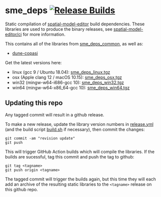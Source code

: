 # sme_deps [![Release Builds](https://github.com/spatial-model-editor/sme_deps/actions/workflows/release.yml/badge.svg)](https://github.com/spatial-model-editor/sme_deps/actions/workflows/release.yml)

Static compilation of [spatial-model-editor](https://github.com/spatial-model-editor/spatial-model-editor) build dependencies.
These libraries are used to produce the binary releases, see [spatial-model-editor/ci](https://github.com/spatial-model-editor/spatial-model-editor/blob/master/ci/README.md) for more information.

This contains all of the libraries from [sme_deps_common](https://github.com/spatial-model-editor/sme_deps_common), as well as:

- [dune-copasi](https://gitlab.dune-project.org/copasi/dune-copasi)

Get the latest versions here:

- linux (gcc 9 / Ubuntu 18.04): [sme_deps_linux.tgz](https://github.com/spatial-model-editor/sme_deps/releases/latest/download/sme_deps_linux.tgz)
- osx (Apple clang 12 / macOS 10.15): [sme_deps_osx.tgz](https://github.com/spatial-model-editor/sme_deps/releases/latest/download/sme_deps_osx.tgz)
- win32 (mingw-w64-i686-gcc 10): [sme_deps_win32.tgz](https://github.com/spatial-model-editor/sme_deps/releases/latest/download/sme_deps_win32.tgz)
- win64 (mingw-w64-x86_64-gcc 10): [sme_deps_win64.tgz](https://github.com/spatial-model-editor/sme_deps/releases/latest/download/sme_deps_win64.tgz)

## Updating this repo
Any tagged commit will result in a github release.

To make a new release, update the library version numbers in [release.yml](https://github.com/spatial-model-editor/sme_deps/blob/master/.github/workflows/release.yml#L6) (and the build script [build.sh](https://github.com/spatial-model-editor/sme_deps/blob/master/build.sh) if necessary), then commit the changes:
```
git commit -am "revision update"
git push
```
This will trigger GitHub Action builds which will compile the libraries. If the builds are sucessful, tag this commit and push the tag to github:
```
git tag <tagname>
git push origin <tagname>
```
The tagged commit will trigger the builds again, but this time they will each add an archive of the resulting static libraries to the `<tagname>` release on this github repo.
